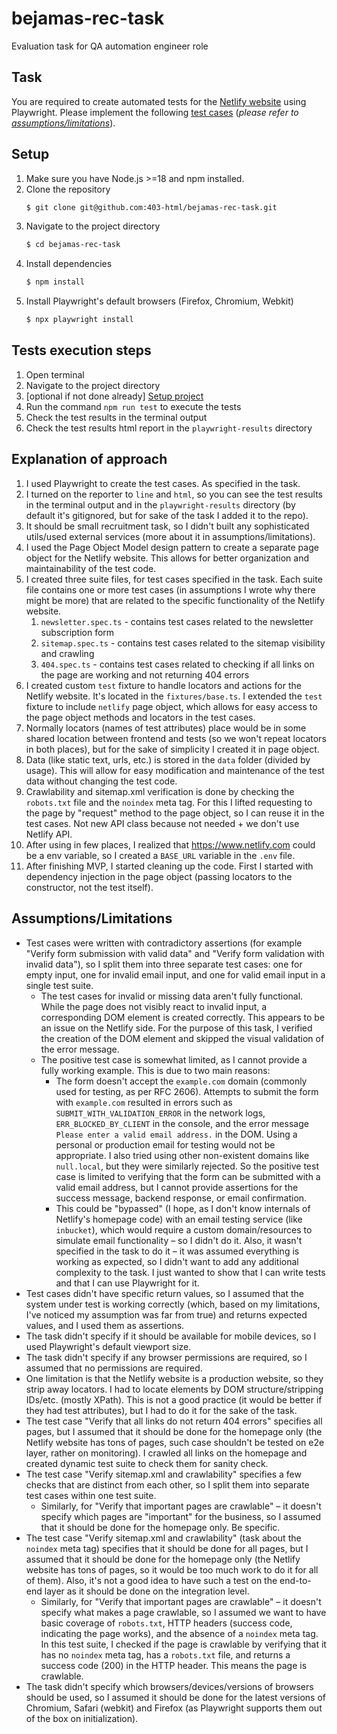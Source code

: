 # bejamas-rec-task

Evaluation task for QA automation engineer role

## Task

You are required to create automated tests for the [Netlify website](https://www.netlify.com/) using Playwright. Please implement the following [test cases](./TEST_CASES.md) (_please refer to [assumptions/limitations](#assumptionslimitations)_).

## Setup

1. Make sure you have Node.js >=18 and npm installed.
2. Clone the repository
   ```sh
   $ git clone git@github.com:403-html/bejamas-rec-task.git
   ```
3. Navigate to the project directory
   ```sh
   $ cd bejamas-rec-task
   ```
4. Install dependencies
   ```sh
   $ npm install
   ```
5. Install Playwright's default browsers (Firefox, Chromium, Webkit)
   ```sh
   $ npx playwright install
   ```

## Tests execution steps

1. Open terminal
2. Navigate to the project directory
3. [optional if not done already] [Setup project](#setup)
4. Run the command `npm run test` to execute the tests
5. Check the test results in the terminal output
6. Check the test results html report in the `playwright-results` directory

## Explanation of approach

1. I used Playwright to create the test cases. As specified in the task.
2. I turned on the reporter to `line` and `html`, so you can see the test results in the terminal output and in the `playwright-results` directory (by default it's gitignored, but for sake of the task I added it to the repo).
3. It should be small recruitment task, so I didn't built any sophisticated utils/used external services (more about it in assumptions/limitations).
4. I used the Page Object Model design pattern to create a separate page object for the Netlify website. This allows for better organization and maintainability of the test code.
5. I created three suite files, for test cases specified in the task. Each suite file contains one or more test cases (in assumptions I wrote why there might be more) that are related to the specific functionality of the Netlify website.
   1. `newsletter.spec.ts` - contains test cases related to the newsletter subscription form
   2. `sitemap.spec.ts` - contains test cases related to the sitemap visibility and crawling
   3. `404.spec.ts` - contains test cases related to checking if all links on the page are working and not returning 404 errors
6. I created custom `test` fixture to handle locators and actions for the Netlify website. It's located in the `fixtures/base.ts`. I extended the `test` fixture to include `netlify` page object, which allows for easy access to the page object methods and locators in the test cases.
7. Normally locators (names of test attributes) place would be in some shared location between frontend and tests (so we won't repeat locators in both places), but for the sake of simplicity I created it in page object.
8. Data (like static text, urls, etc.) is stored in the `data` folder (divided by usage). This will allow for easy modification and maintenance of the test data without changing the test code.
9. Crawlability and sitemap.xml verification is done by checking the `robots.txt` file and the `noindex` meta tag. For this I lifted requesting to the page by "request" method to the page object, so I can reuse it in the test cases. Not new API class because not needed + we don't use Netlify API.
10. After using in few places, I realized that <https://www.netlify.com> could be a env variable, so I created a `BASE_URL` variable in the `.env` file.
11. After finishing MVP, I started cleaning up the code. First I started with dependency injection in the page object (passing locators to the constructor, not the test itself).

## Assumptions/Limitations

- Test cases were written with contradictory assertions (for example "Verify form submission with valid data" and "Verify form validation with invalid data"), so I split them into three separate test cases: one for empty input, one for invalid email input, and one for valid email input in a single test suite.
  - The test cases for invalid or missing data aren't fully functional. While the page does not visibly react to invalid input, a corresponding DOM element is created correctly. This appears to be an issue on the Netlify side. For the purpose of this task, I verified the creation of the DOM element and skipped the visual validation of the error message.
  - The positive test case is somewhat limited, as I cannot provide a fully working example. This is due to two main reasons:
    - The form doesn't accept the `example.com` domain (commonly used for testing, as per RFC 2606). Attempts to submit the form with `example.com` resulted in errors such as `SUBMIT_WITH_VALIDATION_ERROR` in the network logs, `ERR_BLOCKED_BY_CLIENT` in the console, and the error message `Please enter a valid email address.` in the DOM. Using a personal or production email for testing would not be appropriate. I also tried using other non-existent domains like `null.local`, but they were similarly rejected. So the positive test case is limited to verifying that the form can be submitted with a valid email address, but I cannot provide assertions for the success message, backend response, or email confirmation.
    - This could be "bypassed" (I hope, as I don't know internals of Netlify's homepage code) with an email testing service (like `inbucket`), which would require a custom domain/resources to simulate email functionality – so I didn't do it. Also, it wasn't specified in the task to do it – it was assumed everything is working as expected, so I didn't want to add any additional complexity to the task. I just wanted to show that I can write tests and that I can use Playwright for it.
- Test cases didn't have specific return values, so I assumed that the system under test is working correctly (which, based on my limitations, I've noticed my assumption was far from true) and returns expected values, and I used them as assertions.
- The task didn't specify if it should be available for mobile devices, so I used Playwright's default viewport size.
- The task didn't specify if any browser permissions are required, so I assumed that no permissions are required.
- One limitation is that the Netlify website is a production website, so they strip away locators. I had to locate elements by DOM structure/stripping IDs/etc. (mostly XPath). This is not a good practice (it would be better if they had test attributes), but I had to do it for the sake of the task.
- The test case "Verify that all links do not return 404 errors" specifies all pages, but I assumed that it should be done for the homepage only (the Netlify website has tons of pages, such case shouldn't be tested on e2e layer, rather on monitoring). I crawled all links on the homepage and created dynamic test suite to check them for sanity check.
- The test case "Verify sitemap.xml and crawlability" specifies a few checks that are distinct from each other, so I split them into separate test cases within one test suite.
  - Similarly, for "Verify that important pages are crawlable" – it doesn't specify which pages are "important" for the business, so I assumed that it should be done for the homepage only. Be specific.
- The test case "Verify sitemap.xml and crawlability" (task about the `noindex` meta tag) specifies that it should be done for all pages, but I assumed that it should be done for the homepage only (the Netlify website has tons of pages, so it would be too much work to do it for all of them). Also, it's not a good idea to have such a test on the end-to-end layer as it should be done on the integration level.
  - Similarly, for "Verify that important pages are crawlable" – it doesn't specify what makes a page crawlable, so I assumed we want to have basic coverage of `robots.txt`, HTTP headers (success code, indicating the page works), and the absence of a `noindex` meta tag. In this test suite, I checked if the page is crawlable by verifying that it has no `noindex` meta tag, has a `robots.txt` file, and returns a success code (200) in the HTTP header. This means the page is crawlable.
- The task didn't specify which browsers/devices/versions of browsers should be used, so I assumed it should be done for the latest versions of Chromium, Safari (webkit) and Firefox (as Playwright supports them out of the box on initialization).

